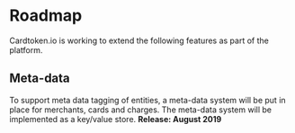 # Roadmap

Cardtoken.io is working to extend the following features as part of the platform.

## Meta-data
To support meta data tagging of entities, a meta-data system will be put in place for merchants, cards and charges. The meta-data system will be implemented as a key/value store.
**Release: August 2019**
